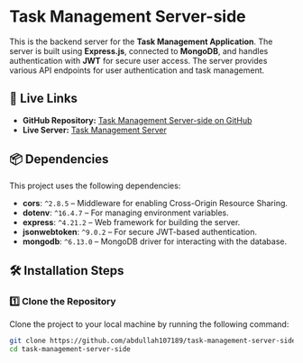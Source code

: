 # Task Management Server-side

This is the backend server for the **Task Management Application**. The server is built using **Express.js**, connected to **MongoDB**, and handles authentication with **JWT** for secure user access. The server provides various API endpoints for user authentication and task management.

## 🚀 Live Links

- **GitHub Repository:** [Task Management Server-side on GitHub](https://github.com/abdullah107189/task-management-server-side)
- **Live Server:** [Task Management Server](https://task-management-server-side-liard.vercel.app/)

## 📦 Dependencies

This project uses the following dependencies:

- **cors**: `^2.8.5` – Middleware for enabling Cross-Origin Resource Sharing.
- **dotenv**: `^16.4.7` – For managing environment variables.
- **express**: `^4.21.2` – Web framework for building the server.
- **jsonwebtoken**: `^9.0.2` – For secure JWT-based authentication.
- **mongodb**: `^6.13.0` – MongoDB driver for interacting with the database.

## 🛠 Installation Steps

### 1️⃣ Clone the Repository

Clone the project to your local machine by running the following command:

```bash
git clone https://github.com/abdullah107189/task-management-server-side.git
cd task-management-server-side